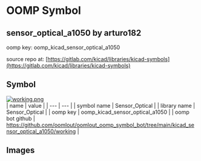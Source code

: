 # OOMP Symbol  
## sensor_optical_a1050  by arturo182  
  
oomp key: oomp_kicad_sensor_optical_a1050  
  
source repo at: [https://gitlab.com/kicad/libraries/kicad-symbols](https://gitlab.com/kicad/libraries/kicad-symbols)  
## Symbol  
  
[![working.png](working_600.png)](working.png)  
| name | value | 
| --- | --- | 
| symbol name | Sensor_Optical | 
| library name | Sensor_Optical | 
| oomp key | oomp_kicad_sensor_optical_a1050 | 
| oomp bot github | https://github.com/oomlout/oomlout_oomp_symbol_bot/tree/main/kicad_sensor_optical_a1050/working | 
## Images  
